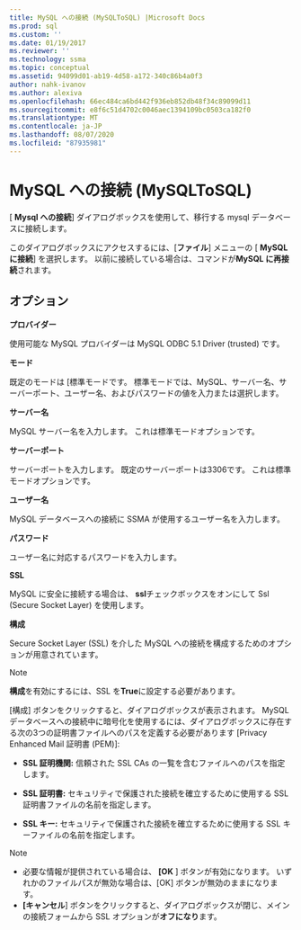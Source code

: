 ```yaml
---
title: MySQL への接続 (MySQLToSQL) |Microsoft Docs
ms.prod: sql
ms.custom: ''
ms.date: 01/19/2017
ms.reviewer: ''
ms.technology: ssma
ms.topic: conceptual
ms.assetid: 94099d01-ab19-4d58-a172-340c86b4a0f3
author: nahk-ivanov
ms.author: alexiva
ms.openlocfilehash: 66ec484ca6bd442f936eb852db48f34c89099d11
ms.sourcegitcommit: e8f6c51d4702c0046aec1394109bc0503ca182f0
ms.translationtype: MT
ms.contentlocale: ja-JP
ms.lasthandoff: 08/07/2020
ms.locfileid: "87935981"
---
```

# <a name="connect-to-mysql-mysqltosql"></a>MySQL への接続 (MySQLToSQL)
[ **Mysql への接続**] ダイアログボックスを使用して、移行する mysql データベースに接続します。  
  
このダイアログボックスにアクセスするには、[**ファイル**] メニューの [ **MySQL に接続**] を選択します。 以前に接続している場合は、コマンドが**MySQL に再接続**されます。  
  
## <a name="options"></a>オプション  
**プロバイダー**  
  
使用可能な MySQL プロバイダーは MySQL ODBC 5.1 Driver (trusted) です。  
  
**モード**  
  
既定のモードは [標準モードです。 標準モードでは、MySQL、サーバー名、サーバーポート、ユーザー名、およびパスワードの値を入力または選択します。  
  
**サーバー名**  
  
MySQL サーバー名を入力します。 これは標準モードオプションです。  
  
**サーバーポート**  
  
サーバーポートを入力します。 既定のサーバーポートは3306です。 これは標準モードオプションです。  
  
**ユーザー名**  
  
MySQL データベースへの接続に SSMA が使用するユーザー名を入力します。  
  
**パスワード**  
  
ユーザー名に対応するパスワードを入力します。  
  
**SSL**  
  
MySQL に安全に接続する場合は、 **ssl**チェックボックスをオンにして Ssl (Secure Socket Layer) を使用します。  
  
**構成**  
  
Secure Socket Layer (SSL) を介した MySQL への接続を構成するためのオプションが用意されています。  
  
> [!NOTE]  
> **構成**を有効にするには、SSL を**True**に設定する必要があります。  
  
[構成] ボタンをクリックすると、ダイアログボックスが表示されます。 MySQL データベースへの接続中に暗号化を使用するには、ダイアログボックスに存在する次の3つの証明書ファイルへのパスを定義する必要があります [Privacy Enhanced Mail 証明書 (PEM)]:  
  
-   **SSL 証明機関:** 信頼された SSL CAs の一覧を含むファイルへのパスを指定します。  
  
-   **SSL 証明書:** セキュリティで保護された接続を確立するために使用する SSL 証明書ファイルの名前を指定します。  
  
-   **SSL キー:** セキュリティで保護された接続を確立するために使用する SSL キーファイルの名前を指定します。  
  
> [!NOTE]  
> -   必要な情報が提供されている場合は、 **[OK** ] ボタンが有効になります。 いずれかのファイルパスが無効な場合は、[OK] ボタンが無効のままになります。  
> -   **[キャンセル**] ボタンをクリックすると、ダイアログボックスが閉じ、メインの接続フォームから SSL オプションが**オフになり**ます。  
  

